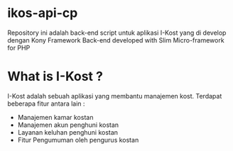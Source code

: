 # ikos-api-cp
  Repository ini adalah back-end script untuk aplikasi I-Kost yang di develop dengan Kony Framework
  Back-end developed with Slim Micro-framework for PHP

# What is I-Kost ?

I-Kost adalah sebuah aplikasi yang membantu manajemen kost. Terdapat beberapa fitur antara lain :

- Manajemen kamar kostan
- Manajemen akun penghuni kostan
- Layanan keluhan penghuni kostan
- Fitur Pengumuman oleh pengurus kostan

